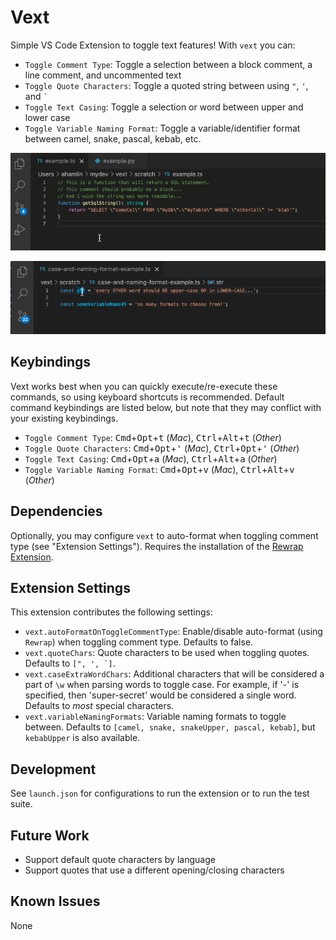 # Vext

Simple VS Code Extension to toggle text features! With `vext` you can:
- `Toggle Comment Type`: Toggle a selection between a block comment, a line comment, and uncommented text
- `Toggle Quote Characters`: Toggle a quoted string between using `"`, `'`, and ``` ` ```
- `Toggle Text Casing`: Toggle a selection or word between upper and lower case
- `Toggle Variable Naming Format`: Toggle a variable/identifier format between camel, snake, pascal, kebab, etc.

![Demo](resources/demo.gif)

![Demo2](resources/demo2.gif)

## Keybindings

Vext works best when you can quickly execute/re-execute these commands, so using keyboard shortcuts is recommended. Default command keybindings are listed below, but note that they may conflict with your existing keybindings.

* `Toggle Comment Type`: <kbd>Cmd</kbd>+<kbd>Opt</kbd>+<kbd>t</kbd> (_Mac_), <kbd>Ctrl</kbd>+<kbd>Alt</kbd>+<kbd>t</kbd> (_Other_)
* `Toggle Quote Characters`: <kbd>Cmd</kbd>+<kbd>Opt</kbd>+<kbd>'</kbd> (_Mac_), <kbd>Ctrl</kbd>+<kbd>Opt</kbd>+<kbd>'</kbd> (_Other_)
* `Toggle Text Casing`: <kbd>Cmd</kbd>+<kbd>Opt</kbd>+<kbd>a</kbd> (_Mac_), <kbd>Ctrl</kbd>+<kbd>Alt</kbd>+<kbd>a</kbd> (_Other_)
* `Toggle Variable Naming Format`: <kbd>Cmd</kbd>+<kbd>Opt</kbd>+<kbd>v</kbd> (_Mac_), <kbd>Ctrl</kbd>+<kbd>Alt</kbd>+<kbd>v</kbd> (_Other_)

## Dependencies

Optionally, you may configure `vext` to auto-format when toggling comment type (see "Extension Settings"). Requires the installation of the [Rewrap Extension](https://marketplace.visualstudio.com/items?itemName=stkb.rewrap).

## Extension Settings

This extension contributes the following settings:

* `vext.autoFormatOnToggleCommentType`: Enable/disable auto-format (using `Rewrap`) when toggling comment type. Defaults to false.
* `vext.quoteChars`: Quote characters to be used when toggling quotes. Defaults to ```[", ', `]```.
* `vext.caseExtraWordChars`: Additional characters that will be considered a part of `\w` when parsing words to toggle case. For example, if '-' is specified, then 'super-secret' would be considered a single word. Defaults to _most_ special characters.
* `vext.variableNamingFormats`: Variable naming formats to toggle between. Defaults to ```[camel, snake, snakeUpper, pascal, kebab]```, but `kebabUpper` is also available.

## Development

See `launch.json` for configurations to run the extension or to run the test suite.

## Future Work
- Support default quote characters by language
- Support quotes that use a different opening/closing characters

## Known Issues

None